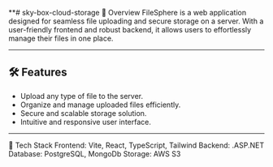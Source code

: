 **# sky-box-cloud-storage
📂 Overview
FileSphere is a web application designed for seamless file uploading and secure storage on a server. With a user-friendly frontend and robust backend, it allows users to effortlessly manage their files in one place.

---

## 🛠️ Features  
- Upload any type of file to the server.  
- Organize and manage uploaded files efficiently.  
- Secure and scalable storage solution.  
- Intuitive and responsive user interface.  

---

🧰 Tech Stack
Frontend: Vite, React, TypeScript, Tailwind
Backend: .ASP.NET
Database: PostgreSQL, MongoDb
Storage: AWS S3 



